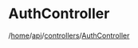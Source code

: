 # AuthController

/[home](/README.md)/[api](/docs/api/README.md)/[controllers](/docs/api/README.md#controllers)/[AuthController](/docs/api/controllers/AuthController.md)
